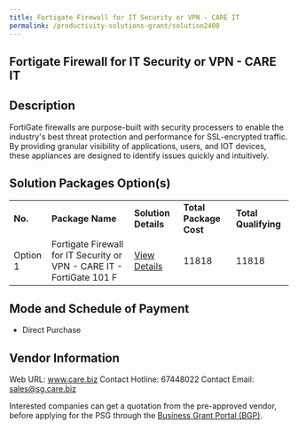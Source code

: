 ```yaml
---
title: Fortigate Firewall for IT Security or VPN - CARE IT
permalink: /productivity-solutions-grant/solution2400
---
```


## Fortigate Firewall for IT Security or VPN - CARE IT

## Description

FortiGate firewalls are purpose-built with security processers to enable the industry's best threat protection and performance for SSL-encrypted traffic. By providing granular visibility of applications, users, and IOT devices, these appliances are designed to identify issues quickly and intuitively.

## Solution Packages Option(s)

<table>
<tr>
<td><b>No.</b></td>
<td><b>Package Name</b></td>
<td><b>Solution Details</b></td>
<td><b>Total Package Cost</b></td>
<td><b>Total Qualifying</b></td>
</tr>
<tr>
<td>Option 1</td>
<td>Fortigate Firewall for IT Security or VPN - CARE IT - FortiGate 101 F</td>
<td><a href='https://www.gobusiness.gov.sg/images/psg/Computer_Analysts_20200819_Desensitised_Annex_3_Part_4.pdf'>View Details</a></td>
<td>11818</td>
<td>11818</td>
</tr>
</table>

## Mode and Schedule of Payment

 - Direct Purchase

## Vendor Information

 Web URL: www.care.biz 
Contact Hotline: 67448022 
Contact Email: sales@sg.care.biz 


Interested companies can get a quotation from the pre-approved vendor, before applying for the PSG through the <a href='https://www.businessgrants.gov.sg/'>Business Grant Portal (BGP)</a>.
